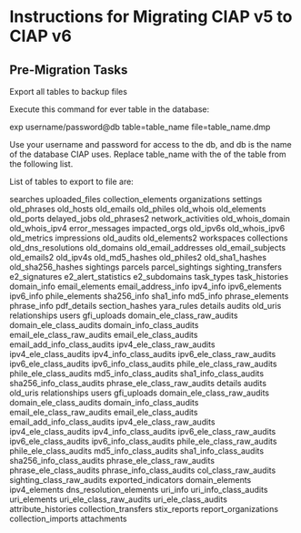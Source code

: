 Instructions for Migrating CIAP v5 to CIAP v6
=================================================

## Pre-Migration Tasks

Export all tables to backup files

Execute this command for ever table in the database:

exp username/password@db table=table_name file=table_name.dmp

Use your username and password for access to the db, and db is the name of the database CIAP uses.
Replace table_name with the of the table from the following list.

List of tables to export to file are:

searches
uploaded_files
collection_elements
organizations
settings
old_phrases
old_hosts
old_emails
old_philes
old_whois
old_elements
old_ports
delayed_jobs
old_phrases2
network_activities
old_whois_domain
old_whois_ipv4
error_messages
impacted_orgs
old_ipv6s
old_whois_ipv6
old_metrics
impressions
old_audits
old_elements2
workspaces
collections
old_dns_resolutions
old_domains
old_email_addresses
old_email_subjects
old_emails2
old_ipv4s
old_md5_hashes
old_philes2
old_sha1_hashes
old_sha256_hashes
sightings
parcels
parcel_sightings
sighting_transfers
e2_signatures
e2_alert_statistics
e2_subdomains
task_types
task_histories
domain_info
email_elements
email_address_info
ipv4_info
ipv6_elements
ipv6_info
phile_elements
sha256_info
sha1_info
md5_info
phrase_elements
phrase_info
pdf_details
section_hashes
yara_rules
details
audits
old_uris
relationships
users
gfi_uploads
domain_ele_class_raw_audits
domain_ele_class_audits
domain_info_class_audits
email_ele_class_raw_audits
email_ele_class_audits
email_add_info_class_audits
ipv4_ele_class_raw_audits
ipv4_ele_class_audits
ipv4_info_class_audits
ipv6_ele_class_raw_audits
ipv6_ele_class_audits
ipv6_info_class_audits
phile_ele_class_raw_audits
phile_ele_class_audits
md5_info_class_audits
sha1_info_class_audits
sha256_info_class_audits
phrase_ele_class_raw_audits
details
audits
old_uris
relationships
users
gfi_uploads
domain_ele_class_raw_audits
domain_ele_class_audits
domain_info_class_audits
email_ele_class_raw_audits
email_ele_class_audits
email_add_info_class_audits
ipv4_ele_class_raw_audits
ipv4_ele_class_audits
ipv4_info_class_audits
ipv6_ele_class_raw_audits
ipv6_ele_class_audits
ipv6_info_class_audits
phile_ele_class_raw_audits
phile_ele_class_audits
md5_info_class_audits
sha1_info_class_audits
sha256_info_class_audits
phrase_ele_class_raw_audits
phrase_ele_class_audits
phrase_info_class_audits
col_class_raw_audits
sighting_class_raw_audits
exported_indicators
domain_elements
ipv4_elements
dns_resolution_elements
uri_info
uri_info_class_audits
uri_elements
uri_ele_class_raw_audits
uri_ele_class_audits
attribute_histories
collection_transfers
stix_reports
report_organizations
collection_imports
attachments
